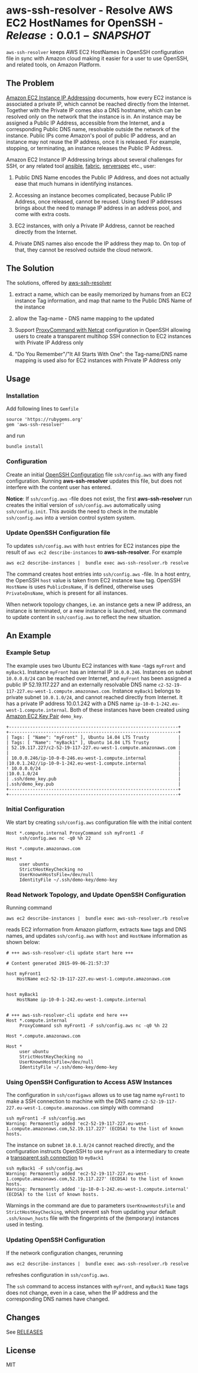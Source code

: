 # aws-ssh-resolver - Resolve AWS EC2 HostNames for OpenSSH - $Release:0.0.1-SNAPSHOT$

`aws-ssh-resolver` keeps AWS EC2 HostNames in OpenSSH configuration
file in sync with Amazon cloud making it easier for a user to use
OpenSSH, and related tools, on Amazon Platform.

## The Problem

[Amazon EC2 Instance IP Addressing](http://docs.aws.amazon.com/AWSEC2/latest/UserGuide/using-instance-addressing.html)
  documents, how every EC2 instance is associated a private IP, which
  cannot be reached directly from the Internet. Together with the
  Private IP comes also a DNS hostname, which can be resolved only on
  the network that the instance is in.  An instance may be assigned a
  Public IP Address, accessible from the Internet, and a corresponding
  Public DNS name, resolvable outside the network of the instance.
  Public IPs come Amazon's pool of public IP address, and an instance
  may not reuse the IP address, once it is released. For example,
  stopping, or terminating, an instance releases the Public IP
  Address.

Amazon EC2 Instance IP Addressing brings about several challenges for
SSH, or any related tool [ansible](http://www.ansible.com/home),
[fabric](http://www.fabfile.org/),
[serverspec](http://serverspec.org/) etc., user:

1. Public DNS Name encodes the Public IP Address, and does not
   actually ease that much humans in identifying instances.

2. Accessing an instance becomes complicated, because Public IP
   Address, once released, cannot be reused. Using fixed IP addresses
   brings about the need to manage IP address in an address pool, and
   come with extra costs.

3. EC2 instances, with only a Private IP Address, cannot be reached
   directly from the Internet.

4. Private DNS names also encode the IP address they map to. On top of
   that, they cannot be resolved outside the cloud network.

## The Solution

The solutions, offered by
[aws-ssh-resolver](https://github.com/jarjuk/aws-ssh-resolver) 

1. extract a name, which can be easily memorized by humans from an EC2
   instance Tag information, and map that name to the Public DNS Name
   of the instance

2. allow the Tag-name - DNS name mapping to the updated

3. Support
    [ProxyCommand with Netcat](https://en.wikibooks.org/wiki/OpenSSH/Cookbook/Proxies_and_Jump_Hosts#ProxyCommand_with_Netcat)
    configuration in OpenSSH allowing users to create a transparent
    multihop SSH connection to EC2 instances with Private IP Address
    only
	
4. "Do You Remember"/"It All Starts With One": the Tag-name/DNS name
   mapping is used also for EC2 instances with Private IP Address only

## Usage

### Installation

Add following lines to `Gemfile`

    source 'https://rubygems.org'
	gem 'aws-ssh-resolver'

and run

	bundle install

### Configuration

Create an initial
[OpenSSH Configuration](http://www.openbsd.org/cgi-bin/man.cgi/OpenBSD-current/man5/ssh_config.5?query=ssh_config&sec=5)
file `ssh/config.aws` with any fixed configuration.  Running
**aws-ssh-resolver** updates this file, but does not interfere with
the content user has entered.

**Notice**: If `ssh/config.aws` -file does not exist, the first
 **aws-ssh-resolver** run creates the initial version of
 `ssh/config.aws` automatically using `ssh/config.init`.  This avoids
 the need to check in the mutable `ssh/config.aws` into a version
 control system system.

### Update OpenSSH Configuration file

To updates `ssh/config.aws` with `host` entries for EC2 instances pipe
the result of `aws ec2 describe-instances` to
**aws-ssh-resolver**. For example

	aws ec2 describe-instances |  bundle exec aws-ssh-resolver.rb resolve
	
The command creates host entries into `ssh/config.aws` -file. In a
host entry, the OpenSSH `host` value is taken from EC2 instance `Name`
tag.  OpenSSH `HostName` is uses `PublicDnsName`, if is defined,
otherwise uses `PrivateDnsName`, which is present for all instances.

When network topology changes, i.e. an instance gets a new IP address,
an instance is terminated, or a new instance is launched, rerun the
command to update content in `ssh/config.aws` to reflect the new
situation.

## An Example

### Example Setup

The example uses two Ubuntu EC2 instances with `Name` -tags `myFront`
and `myBack1`. Instance `myFront` has an internal IP
`10.0.0.246`. Instances on subnet `10.0.0.0/24` can be reached over
Internet, and `myFront` has been assigned a public IP 52.19.117.227
and an externally resolvable DNS name
`c2-52-19-117-227.eu-west-1.compute.amazonaws.com`. Instance `myBack1`
belongs to private subnet `10.0.1.0/24`, and cannot reached directly
from Internet. It has a private IP address 10.0.1.242 with a DNS name
`ip-10-0-1-242.eu-west-1.compute.internal`. Both of these instances
have been created using
[Amazon EC2 Key Pair](http://docs.aws.amazon.com/AWSEC2/latest/UserGuide/ec2-key-pairs.html)
`demo_key`.


    +----------------------------------------------------------------+    +----------------------------------------------------------------+
    | Tags: [ "Name": "myFront" ], Ubuntu 14.04 LTS Trusty           |    | Tags: [ "Name": "myBack1" ], Ubuntu 14.04 LTS Trusty		   |
    | 52.19.117.227/c2-52-19-117-227.eu-west-1.compute.amazonaws.com |    |    	   	   	   	   	   	   	   	   	   	   	   	   	   	   	   |
    | 10.0.0.246/ip-10-0-0-246.eu-west-1.compute.internal            |    |10.0.1.242//ip-10-0-1-242.eu-west-1.compute.internal   	   	   |
	! 10.0.0.0/24                                                    |    |10.0.1.0/24										   		       |
    | .ssh/demo_key.pub                                              |    |.ssh/demo_key.pub   	   	   	   	   	   	   	   	   	   	   	   |
    +----------------------------------------------------------------+    +----------------------------------------------------------------+

### Initial Configuration

We start by creating `ssh/config.aws` configuration file with the
initial content

    Host *.compute.internal ProxyCommand ssh myFront1 -F
         ssh/config.aws nc -q0 %h 22

    Host *.compute.amazonaws.com

    Host *
         user ubuntu
         StrictHostKeyChecking no
         UserKnownHostsFile=/dev/null
         IdentityFile ~/.ssh/demo-key/demo-key

### Read Network Topology, and Update OpenSSH Configuration

Running command

	aws ec2 describe-instances |  bundle exec aws-ssh-resolver.rb resolve

reads EC2 information from Amazon platform, extracts `Name` tags and
DNS names, and updates `ssh/config.aws` with `host` and `HostName`
information as shown below:

    # +++ aws-ssh-resolver-cli update start here +++

    # Content generated 2015-09-06-21:57:37

    host myFront1
        HostName ec2-52-19-117-227.eu-west-1.compute.amazonaws.com


    host myBack1
        HostName ip-10-0-1-242.eu-west-1.compute.internal


    # +++ aws-ssh-resolver-cli update end here +++
    Host *.compute.internal
         ProxyCommand ssh myFront1 -F ssh/config.aws nc -q0 %h 22

    Host *.compute.amazonaws.com

    Host *
         user ubuntu
         StrictHostKeyChecking no
         UserKnownHostsFile=/dev/null
         IdentityFile ~/.ssh/demo-key/demo-key
		 
### Using OpenSSH Configuration to Access ASW Instances

The configuration in `ssh/configaws` allows us to use tag name
`myFront1` to make a SSH connection to machine with the DNS name
`c2-52-19-117-227.eu-west-1.compute.amazonaws.com` simply with command

	ssh myFront1 -F ssh/config.aws
	Warning: Permanently added 'ec2-52-19-117-227.eu-west-1.compute.amazonaws.com,52.19.117.227' (ECDSA) to the list of known hosts.


The instance on subnet `10.0.1.0/24` cannot reached directly, and the
configuration instructs OpenSSH to use `myFront` as a intermediary to
create a
[transparent ssh connection](https://en.wikibooks.org/wiki/OpenSSH/Cookbook/Proxies_and_Jump_Hosts#ProxyCommand_with_Netcat)
to `myBack1`

	ssh myBack1 -F ssh/config.aws
	Warning: Permanently added 'ec2-52-19-117-227.eu-west-1.compute.amazonaws.com,52.19.117.227' (ECDSA) to the list of known hosts.
	Warning: Permanently added 'ip-10-0-1-242.eu-west-1.compute.internal' (ECDSA) to the list of known hosts.

Warnings in the command are due to parameters `UserKnownHostsFile` and
`StrictHostKeyChecking`, which prevent ssh from updating your default
`.ssh/known_hosts` file with the fingerprints of the (temporary)
instances used in testing.


### Updating OpenSSH Configuration

If the network configuration changes, rerunning

	aws ec2 describe-instances |  bundle exec aws-ssh-resolver.rb resolve

refreshes configuration in `ssh/config.aws`.

The `ssh` command to access instances with `myFront`, and `myBack1`
`Name` tags does not change, even in a case, when the IP address and
the corresponding DNS names have changed.

## Changes

See [RELEASES](RELEASES.md)

## License 

MIT
